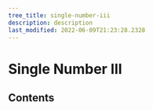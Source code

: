 ```yaml
---
tree_title: single-number-iii
description: description
last_modified: 2022-06-09T21:23:28.2328
---
```


# Single Number III

## Contents

